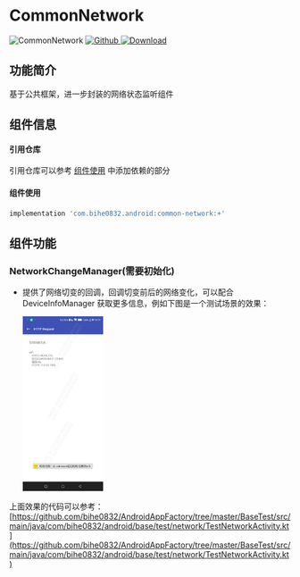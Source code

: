 # CommonNetwork

![CommonNetwork](https://img.shields.io/badge/AndroidAppFactory-CommonNetwork-brightgreen)
[ ![Github](https://img.shields.io/badge/Github-CommonNetwork-brightgreen?style=social) ](https://github.com/bihe0832/AndroidAppFactory/tree/master/CommonNetwork)
[ ![Download](https://api.bintray.com/packages/bihe0832/android/common-network/images/download.svg) ](https://bintray.com/bihe0832/android/common-network/_latestVersion)

## 功能简介

基于公共框架，进一步封装的网络状态监听组件

## 组件信息

#### 引用仓库

引用仓库可以参考 [组件使用](./../start.md) 中添加依赖的部分

#### 组件使用

```groovy
implementation 'com.bihe0832.android:common-network:+'
```

## 组件功能

### NetworkChangeManager(需要初始化)

- 提供了网络切变的回调，回调切变前后的网络变化，可以配合 DeviceInfoManager 获取更多信息，例如下图是一个测试场景的效果：

    <img src="./common-network.png" width="30%"/>

上面效果的代码可以参考：[https://github.com/bihe0832/AndroidAppFactory/tree/master/BaseTest/src/main/java/com/bihe0832/android/base/test/network/TestNetworkActivity.kt](https://github.com/bihe0832/AndroidAppFactory/tree/master/BaseTest/src/main/java/com/bihe0832/android/base/test/network/TestNetworkActivity.kt)

